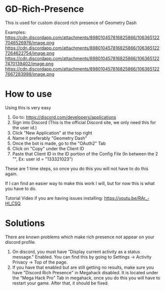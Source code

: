 # GD-Rich-Presence

This is used for custom discord rich presence of Geometry Dash

Examples:
https://cdn.discordapp.com/attachments/898010457816825866/1063651227046526976/image.png
https://cdn.discordapp.com/attachments/898010457816825866/1063651227264622754/image.png
https://cdn.discordapp.com/attachments/898010457816825866/1063651227470139402/image.png
https://cdn.discordapp.com/attachments/898010457816825866/1063651227667283998/image.png

# How to use

Using this is very easy
1. Go to: https://discord.com/developers/applications
2. Sign into Discord (This is the official Discord site, we only need this for the user id.)
3. Click "New Application" at the top right
4. Name it preferably "Geometry Dash"
5. Once the bot is made, go to the "OAuth2" Tab
6. Click on "Copy" under the Client ID
7. Paste that Client ID in the ID portion of the Config File
(In between the 2 "", Ex: user id = "133321023")

These are 1 time steps, so once you do this you will not have to do this again.

If I can find an easier way to make this work I will, but for now this is what you have to do.

Tutorial Video if you are having issues installing: https://youtu.be/RAr_-HI_CSQ

# Solutions
There are known problems which make rich presence not appear on your discord profile.
1. On discord, you must have "Display current activity as a status message." Enabled. You can find this by going to Settings -> Activity Privacy -> Top of the page.
2. If you have that enabled but are still getting no results, make sure you have "Discord Rich Presence" in Megahack disabled. It is located under the "Mega Hack Pro" Tab in megahack, once you do this you will have to restart your game. After that, it should be fixed.
